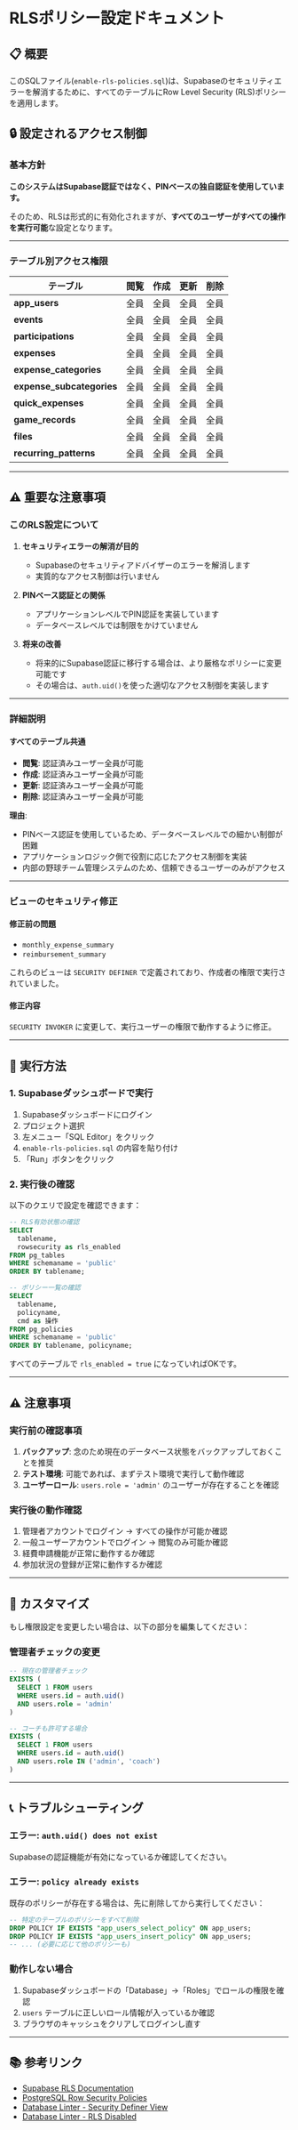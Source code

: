 # RLSポリシー設定ドキュメント

## 📋 概要

このSQLファイル(`enable-rls-policies.sql`)は、Supabaseのセキュリティエラーを解消するために、すべてのテーブルにRow Level Security (RLS)ポリシーを適用します。

## 🔒 設定されるアクセス制御

### 基本方針

**このシステムはSupabase認証ではなく、PINベースの独自認証を使用しています。**

そのため、RLSは形式的に有効化されますが、**すべてのユーザーがすべての操作を実行可能**な設定となります。

---

### テーブル別アクセス権限

| テーブル | 閲覧 | 作成 | 更新 | 削除 |
|---------|------|------|------|------|
| **app_users** | 全員 | 全員 | 全員 | 全員 |
| **events** | 全員 | 全員 | 全員 | 全員 |
| **participations** | 全員 | 全員 | 全員 | 全員 |
| **expenses** | 全員 | 全員 | 全員 | 全員 |
| **expense_categories** | 全員 | 全員 | 全員 | 全員 |
| **expense_subcategories** | 全員 | 全員 | 全員 | 全員 |
| **quick_expenses** | 全員 | 全員 | 全員 | 全員 |
| **game_records** | 全員 | 全員 | 全員 | 全員 |
| **files** | 全員 | 全員 | 全員 | 全員 |
| **recurring_patterns** | 全員 | 全員 | 全員 | 全員 |

---

## ⚠️ 重要な注意事項

### このRLS設定について

1. **セキュリティエラーの解消が目的**
   - Supabaseのセキュリティアドバイザーのエラーを解消します
   - 実質的なアクセス制御は行いません

2. **PINベース認証との関係**
   - アプリケーションレベルでPIN認証を実装しています
   - データベースレベルでは制限をかけていません

3. **将来の改善**
   - 将来的にSupabase認証に移行する場合は、より厳格なポリシーに変更可能です
   - その場合は、`auth.uid()`を使った適切なアクセス制御を実装します

---

### 詳細説明

#### すべてのテーブル共通
- **閲覧**: 認証済みユーザー全員が可能
- **作成**: 認証済みユーザー全員が可能
- **更新**: 認証済みユーザー全員が可能
- **削除**: 認証済みユーザー全員が可能

**理由**: 
- PINベース認証を使用しているため、データベースレベルでの細かい制御が困難
- アプリケーションロジック側で役割に応じたアクセス制御を実装
- 内部の野球チーム管理システムのため、信頼できるユーザーのみがアクセス

---

### ビューのセキュリティ修正

#### 修正前の問題
- `monthly_expense_summary`
- `reimbursement_summary`

これらのビューは `SECURITY DEFINER` で定義されており、作成者の権限で実行されていました。

#### 修正内容
`SECURITY INVOKER` に変更して、実行ユーザーの権限で動作するように修正。

---

## 🚀 実行方法

### 1. Supabaseダッシュボードで実行

1. Supabaseダッシュボードにログイン
2. プロジェクト選択
3. 左メニュー「SQL Editor」をクリック
4. `enable-rls-policies.sql` の内容を貼り付け
5. 「Run」ボタンをクリック

### 2. 実行後の確認

以下のクエリで設定を確認できます：

```sql
-- RLS有効状態の確認
SELECT 
  tablename,
  rowsecurity as rls_enabled
FROM pg_tables 
WHERE schemaname = 'public'
ORDER BY tablename;

-- ポリシー一覧の確認
SELECT 
  tablename,
  policyname,
  cmd as 操作
FROM pg_policies
WHERE schemaname = 'public'
ORDER BY tablename, policyname;
```

すべてのテーブルで `rls_enabled = true` になっていればOKです。

---

## ⚠️ 注意事項

### 実行前の確認事項

1. **バックアップ**: 念のため現在のデータベース状態をバックアップしておくことを推奨
2. **テスト環境**: 可能であれば、まずテスト環境で実行して動作確認
3. **ユーザーロール**: `users.role = 'admin'` のユーザーが存在することを確認

### 実行後の動作確認

1. 管理者アカウントでログイン → すべての操作が可能か確認
2. 一般ユーザーアカウントでログイン → 閲覧のみ可能か確認
3. 経費申請機能が正常に動作するか確認
4. 参加状況の登録が正常に動作するか確認

---

## 🔧 カスタマイズ

もし権限設定を変更したい場合は、以下の部分を編集してください：

### 管理者チェックの変更

```sql
-- 現在の管理者チェック
EXISTS (
  SELECT 1 FROM users 
  WHERE users.id = auth.uid() 
  AND users.role = 'admin'
)

-- コーチも許可する場合
EXISTS (
  SELECT 1 FROM users 
  WHERE users.id = auth.uid() 
  AND users.role IN ('admin', 'coach')
)
```

---

## 📞 トラブルシューティング

### エラー: `auth.uid() does not exist`

Supabaseの認証機能が有効になっているか確認してください。

### エラー: `policy already exists`

既存のポリシーが存在する場合は、先に削除してから実行してください：

```sql
-- 特定のテーブルのポリシーをすべて削除
DROP POLICY IF EXISTS "app_users_select_policy" ON app_users;
DROP POLICY IF EXISTS "app_users_insert_policy" ON app_users;
-- ... (必要に応じて他のポリシーも)
```

### 動作しない場合

1. Supabaseダッシュボードの「Database」→「Roles」でロールの権限を確認
2. `users` テーブルに正しいロール情報が入っているか確認
3. ブラウザのキャッシュをクリアしてログインし直す

---

## 📚 参考リンク

- [Supabase RLS Documentation](https://supabase.com/docs/guides/auth/row-level-security)
- [PostgreSQL Row Security Policies](https://www.postgresql.org/docs/current/sql-createpolicy.html)
- [Database Linter - Security Definer View](https://supabase.com/docs/guides/database/database-linter?lint=0010_security_definer_view)
- [Database Linter - RLS Disabled](https://supabase.com/docs/guides/database/database-linter?lint=0013_rls_disabled_in_public)
